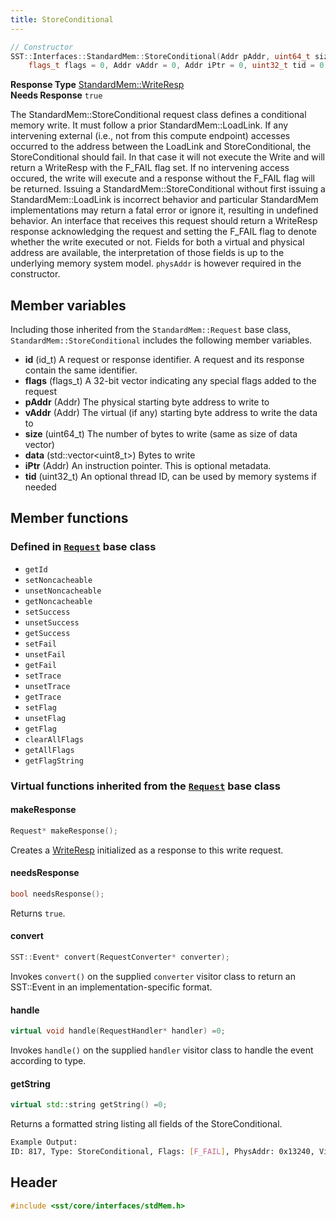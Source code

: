 ```yaml
---
title: StoreConditional
---
```


```cpp
// Constructor
SST::Interfaces::StandardMem::StoreConditional(Addr pAddr, uint64_t size, std::vector<uint8_t> data, 
    flags_t flags = 0, Addr vAddr = 0, Addr iPtr = 0, uint32_t tid = 0);
```
**Response Type** [StandardMem::WriteResp](writeresp)  &nbsp;  
**Needs Response** `true`

The StandardMem::StoreConditional request class defines a conditional memory write. It must follow a prior StandardMem::LoadLink. If any intervening external (i.e., not from this compute endpoint) accesses occurred to the address between the LoadLink and StoreConditional, the StoreConditional should fail. In that case it will not execute the Write and will return a WriteResp with the F_FAIL flag set. If no intervening access occured, the write will execute and a response without the F_FAIL flag will be returned. Issuing a StandardMem::StoreConditional without first issuing a StandardMem::LoadLink is incorrect behavior and particular StandardMem implementations may return a fatal error or ignore it, resulting in undefined behavior. An interface that receives this request should return a WriteResp response acknowledging the request and setting the F_FAIL flag to denote whether the write executed or not. Fields for both a virtual and physical address are available, the interpretation of those fields is up to the underlying memory system model. `physAddr` is however required in the constructor. 

## Member variables
Including those inherited from the `StandardMem::Request` base class, `StandardMem::StoreConditional` includes the following member variables.
* **id** (id_t) A request or response identifier. A request and its response contain the same identifier.
* **flags** (flags_t) A 32-bit vector indicating any special flags added to the request
* **pAddr** (Addr) The physical starting byte address to write to
* **vAddr** (Addr) The virtual (if any) starting byte address to write the data to
* **size** (uint64_t) The number of bytes to write (same as size of data vector)
* **data** (std::vector<uint8_t\>) Bytes to write
* **iPtr** (Addr) An instruction pointer. This is optional metadata.
* **tid** (uint32_t) An optional thread ID, can be used by memory systems if needed

## Member functions
### Defined in [`Request`](class) base class
* `getId`
* `setNoncacheable`
* `unsetNoncacheable`
* `getNoncacheable`
* `setSuccess`
* `unsetSuccess`
* `getSuccess`
* `setFail`
* `unsetFail`
* `getFail`
* `setTrace`
* `unsetTrace`
* `getTrace`
* `setFlag`
* `unsetFlag`
* `getFlag`
* `clearAllFlags`
* `getAllFlags`
* `getFlagString`

### Virtual functions inherited from the [`Request`](class) base class
#### makeResponse
```cpp
Request* makeResponse();
```
Creates a [WriteResp](writeresp) initialized as a response to this write request. 

#### needsResponse
```cpp
bool needsResponse();
```
Returns `true`.

#### convert
```cpp
SST::Event* convert(RequestConverter* converter);
```
Invokes `convert()` on the supplied `converter` visitor class to return an SST::Event in an implementation-specific format.

#### handle
```cpp
virtual void handle(RequestHandler* handler) =0;
```
Invokes `handle()` on the supplied `handler` visitor class to handle the event according to type.


#### getString
```cpp
virtual std::string getString() =0;
```
Returns a formatted string listing all fields of the StoreConditional.
```sh
Example Output:
ID: 817, Type: StoreConditional, Flags: [F_FAIL], PhysAddr: 0x13240, VirtAddr: 0x13240, Size: 4, InstPtr: 0x10ed8, ThreadID: 0, Payload: 0x48656c6c
```


## Header
```cpp
#include <sst/core/interfaces/stdMem.h>
```